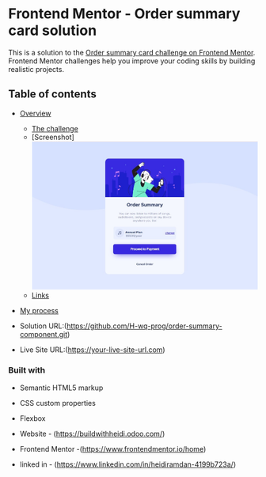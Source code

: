 # Frontend Mentor - Order summary card solution

This is a solution to the [Order summary card challenge on Frontend Mentor](https://www.frontendmentor.io/challenges/order-summary-component-QlPmajDUj). Frontend Mentor challenges help you improve your coding skills by building realistic projects. 

## Table of contents

- [Overview](#overview)
  - [The challenge](#the-challenge)
  - [Screenshot]![](./Screenshot1.jpg)
  - [Links](https://github.com/H-wq-prog/order-summary-component.git)
- [My process](#my-process)






- Solution URL:(https://github.com/H-wq-prog/order-summary-component.git)
- Live Site URL:(https://your-live-site-url.com)


### Built with

- Semantic HTML5 markup
- CSS custom properties
- Flexbox







- Website - (https://buildwithheidi.odoo.com/)
- Frontend Mentor -(https://www.frontendmentor.io/home)
- linked in - (https://www.linkedin.com/in/heidiramdan-4199b723a/)


